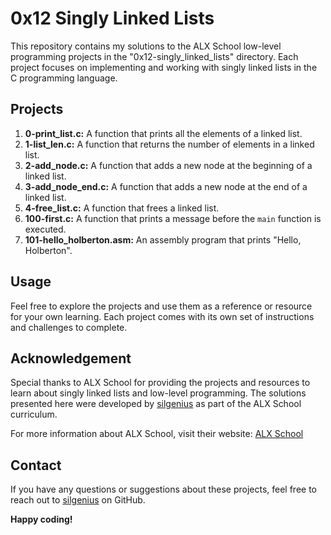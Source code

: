 # 0x12 Singly Linked Lists

This repository contains my solutions to the ALX School low-level programming projects in the "0x12-singly_linked_lists" directory. Each project focuses on implementing and working with singly linked lists in the C programming language.

## Projects

1. **0-print_list.c:** A function that prints all the elements of a linked list.
2. **1-list_len.c:** A function that returns the number of elements in a linked list.
3. **2-add_node.c:** A function that adds a new node at the beginning of a linked list.
4. **3-add_node_end.c:** A function that adds a new node at the end of a linked list.
5. **4-free_list.c:** A function that frees a linked list.
6. **100-first.c:** A function that prints a message before the `main` function is executed.
7. **101-hello_holberton.asm:** An assembly program that prints "Hello, Holberton".

## Usage

Feel free to explore the projects and use them as a reference or resource for your own learning. Each project comes with its own set of instructions and challenges to complete.

## Acknowledgement

Special thanks to ALX School for providing the projects and resources to learn about singly linked lists and low-level programming. The solutions presented here were developed by [silgenius](https://github.com/silgenius) as part of the ALX School curriculum.

For more information about ALX School, visit their website: [ALX School](https://www.alxafrica.com/)

## Contact

If you have any questions or suggestions about these projects, feel free to reach out to [silgenius](https://github.com/silgenius) on GitHub.

**Happy coding!**

